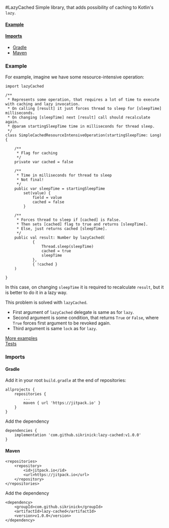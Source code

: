 #LazyCached
Simple library, that adds possibility of caching to Kotlin's `lazy`.

#### [Example](#Example)  
#### [Imports](#Imports)
* [Gradle](#Gradle)
* [Maven](#Maven)


### Example
For example, imagine we have some resource-intensive operation:
```
import lazyCached

/**
 * Represents some operation, that requires a lot of time to execute with caching and lazy invocation.
 * On calling [result] it just forces thread to sleep for [sleepTime] milliseconds.
 * On changing [sleepTime] next [result] call should recalculate again.
 * @param startingSleepTime time in milliseconds for thread sleep.
 */
class SimpleCachedResourceIntensiveOperation(startingSleepTime: Long) {

    /**
     * Flag for caching
     */
    private var cached = false
    
    /**
     * Time in milliseconds for thread to sleep
     * Not final!
     */
    public var sleepTime = startingSleepTime
        set(value) {
            field = value
            cached = false
        }

    /**
     * Forces thread to sleep if [cached] is False.
     * Then sets [cached] flag to true and returns [sleepTime].
     * Else, just returns cached [sleepTime].
     */
    public val result: Number by lazyCached(
            {
                Thread.sleep(sleepTime)
                cached = true
                sleepTime
            },
            { !cached }
    )

}
```
In this case, on changing `sleepTime` it is required to recalculate `result`, but it is better to do it in a lazy way.

This problem is solved with `lazyCached`.  
* First argument of `lazyCached` delegate is same as for `lazy`.   
* Second argument is some condition, that returns `True` or `False`, 
where `True` forces first argument to be revoked again.  
* Third argument is same `lock` as for `lazy`.

[More examples](src/main/kotlin/examples)  
[Tests](src/test/kotlin)


### Imports
#### Gradle
Add it in your root `build.gradle` at the end of repositories:
```
allprojects {
    repositories {
        ...
        maven { url 'https://jitpack.io' }
    }
}
```
Add the dependency
```
dependencies {
    implementation 'com.github.sikrinick:lazy-cached:v1.0.0'
}
```
#### Maven
```
<repositories>
    <repository>
        <id>jitpack.io</id>
        <url>https://jitpack.io</url>
    </repository>
</repositories>
```
Add the dependency
```
<dependency>
    <groupId>com.github.sikrinick</groupId>
    <artifactId>lazy-cached</artifactId>
    <version>v1.0.0</version>
</dependency>
```
